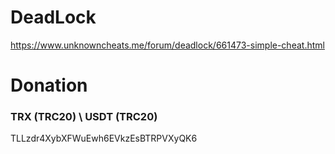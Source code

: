 
# DeadLock 

https://www.unknowncheats.me/forum/deadlock/661473-simple-cheat.html





# Donation
### TRX (TRC20) \ USDT (TRC20)
TLLzdr4XybXFWuEwh6EVkzEsBTRPVXyQK6 
